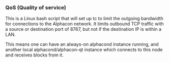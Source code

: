 ### QoS (Quality of service) ###

This is a Linux bash script that will set up tc to limit the outgoing bandwidth for connections to the Alphacon network. It limits outbound TCP traffic with a source or destination port of 8767, but not if the destination IP is within a LAN.

This means one can have an always-on alphacond instance running, and another local alphacond/alphacon-qt instance which connects to this node and receives blocks from it.
